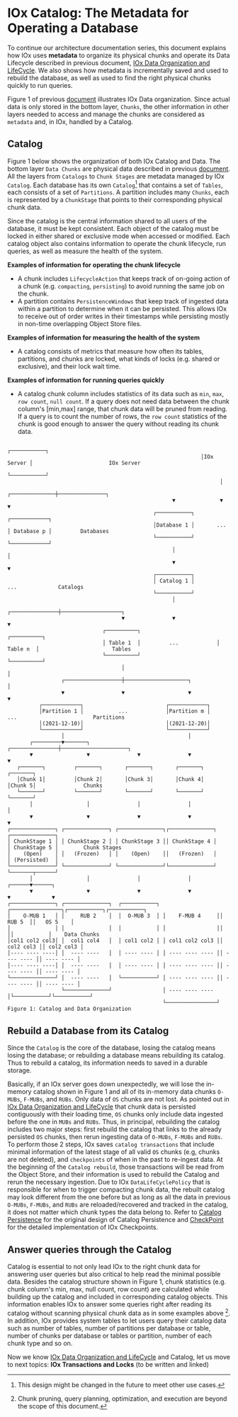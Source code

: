 # IOx Catalog: The Metadata for Operating a Database

To continue our architecture documentation series, this document explains how IOx uses **metadata** to organize its physical chunks and operate its Data Lifecycle described in previous document, [IOx Data Organization and LifeCycle](data_organization_lifecycle.md). We also shows how metadata is incrementally saved and used to rebuild the database, as well as used to find the right physical chunks quickly to run queries.

Figure 1 of previous [document](data_organization_lifecycle.md) illustrates IOx Data organization. Since actual data is only stored in the bottom layer, `Chunks`, the other information in other layers needed to access and manage the chunks are considered as `metadata` and, in IOx, handled by a Catalog.

## Catalog
Figure 1 below shows the organization of both IOx Catalog and Data. The bottom layer `Data Chunks` are physical data described in previous [document](data_organization_lifecycle.md). All the layers from `Catalogs` to `Chunk Stages` are metadata managed by IOx `Catalog`. Each database has its own `Catalog`[^cat] that contains a set of `Tables`, each consists of a set of `Partitions`. A partition includes many `Chunks`, each is represented by a `ChunkStage` that points to their corresponding physical chunk data.

[^cat]: This design might be changed in the future to meet other use cases.

Since the catalog is the central information shared to all users of the database, it must be kept consistent. Each object of the catalog must be locked in either shared or exclusive mode when accessed or modified. Each catalog object also contains information to operate the chunk lifecycle, run queries, as well as measure the health of the system. 

**Examples of information for operating the chunk lifecycle**
* A chunk includes `LifecycleAction` that keeps track of on-going action of a chunk (e.g. `compacting`, `persisting`) to avoid running the same job on the chunk. 
* A partition contains `PersistenceWindows` that  keep track of ingested data within a partition to determine when it can be persisted. This allows IOx to receive out of order writes in their timestamps while persisting mostly in non-time overlapping Object Store files.

**Examples of information for measuring the health of the system**
* A catalog consists of metrics that measure how often its tables, partitions, and chunks are locked, what kinds of locks (e.g. shared or exclusive), and their lock wait time.

**Examples of information for running queries quickly**
* A catalog chunk column includes statistics of its data such as `min`, `max`, `row count`, `null count`. If a query does not need data between the chunk column's [min,max] range, that chunk data will be pruned from reading. If a query is to count the number of rows, the `row count` statistics of the chunk is good enough to answer the query without reading its chunk data.


```text
                                                             ┌───────────┐                                     
                                                             │IOx Server │                        IOx Server   
                                                             └───────────┘                                     
                                                                   │                                           
                                                    ┌──────────────┼───────────────┐                           
                                                    ▼              ▼               ▼                           
                                              ┌───────────┐                ┌────────────┐                      
                                              │Database 1 │       ...      │ Database p │         Databases    
                                              └───────────┘                └────────────┘                      
                                                    │                              │                           
                                                    ▼                              ▼                           
                                              ┌───────────┐                                                    
                                              │ Catalog 1 │                       ...             Catalogs     
                                              └───────────┘                                                    
                                                    │                                                          
                                    ┌───────────────┼───────────────────┐                                      
                                    ▼               ▼                   ▼                                      
                              ┌──────────┐                        ┌──────────┐                                 
                              │ Table 1  │         ...            │ Table n  │                       Tables    
                              └──────────┘                        └──────────┘                                 
                                    │                                   │                                      
                 ┌──────────────────┼────────────────────┐              │                                      
                 ▼                  ▼                    ▼              ▼                                      
          ┌────────────┐                          ┌────────────┐                                               
          │Partition 1 │           ...            │Partition m │       ...                        Partitions   
          │(2021-12-10)│                          │(2021-12-20)│                                               
          └────────────┘                          └────────────┘                                               
                 │                                       │                                                     
       ┌─────────▼───────┐               ┌───────────────┼─────────────────────┐                               
       ▼                 ▼               ▼               ▼                     ▼                               
   ┌───────┐         ┌───────┐       ┌───────┐       ┌───────┐             ┌───────┐                           
   │Chunk 1│         │Chunk 2│       │Chunk 3│       │Chunk 4│             │Chunk 5│               Chunks      
   └───────┘         └───────┘       └───────┘       └───────┘             └───────┘                           
       │                 │               │               │                     │                               
       ▼                 ▼               ▼               ▼                     ▼                               
┌──────────────┐ ┌──────────────┐ ┌──────────────┐┌──────────────┐     ┌──────────────┐                        
│ ChunkStage 1 │ │ ChunkStage 2 │ │ ChunkStage 3 ││ ChunkStage 4 │     │ ChunkStage 5 │        Chunk Stages    
│    (Open)    │ │   (Frozen)   │ │    (Open)    ││   (Frozen)   │     │ (Persisted)  │                        
└──────────────┘ └──────────────┘ └──────────────┘└──────────────┘     └───────┬──────┘                        
       │                 │               │               │              ┌──────▼──────┐                        
       ▼                 ▼               ▼               ▼              ▼             ▼                        
┌──────────────┐ ┌──────────────┐  ┌───────────┐ ┌────────────────┐┌───────────┐┌───────────┐                  
│    O-MUB 1   │ │     RUB 2    │  │  O-MUB 3  │ │    F-MUB 4     ││    RUB 5  ││   OS 5    │                  
│              │ │              │  │           │ │                ││           ││           │    Data Chunks   
│col1 col2 col3│ │  col1 col4   │  │ col1 col2 │ │ col1 col2 col3 ││ col2 col3 ││ col2 col3 │                  
│---- ---- ----│ │  ---- ----   │  │ ---- ---- │ │ ---- ---- ---- ││ ---- ---- ││ ---- ---- │                  
│---- ---- ----│ │  ---- ----   │  │ ---- ---- │ │ ---- ---- ---- ││ ---- ---- ││ ---- ---- │                  
└──────────────┘ │  ---- ----   │  └───────────┘ │ ---- ---- ---- ││ ---- ---- ││ ---- ---- │                  
                 └──────────────┘                │ ---- ---- ---- │└───────────┘└───────────┘                  
                                                 └────────────────┘                                            
Figure 1: Catalog and Data Organization
```


## Rebuild a Database from its Catalog
Since the `Catalog` is the core of the database, losing the catalog means losing the database; or rebuilding a database means rebuilding its catalog. Thus to rebuild a catalog,  its information needs to saved in a durable storage.

Basically, if an IOx server goes down unexpectedly, we will lose the in-memory catalog shown in Figure 1 and all of its in-memory data chunks `O-MUBs`, `F-MUBs`, and `RUBs`. Only data of `OS` chunks are not lost. As pointed out in [IOx Data Organization and LifeCycle](data_organization_lifecycle.md) that chunk data is persisted contiguously with their loading time, `OS` chunks only include data ingested before the one in `MUBs` and `RUBs`. Thus, in principal, rebuilding the catalog includes two major steps: first rebuild the catalog that links to the already persisted `OS` chunks, then rerun ingesting data of `O-MUBs`, `F-MUBs` and `RUBs`. To perform those 2 steps, IOx saves `catalog transactions` that include minimal information of the latest stage of all valid `OS` chunks (e.g, chunks are not deleted), and `checkpoints` of when in the past to re-ingest data. At the beginning of the `Catalog rebuild`, those transactions will be read from the Object Store, and their information is used to rebuild the Catalog and rerun the necessary ingestion. Due to IOx `DataLifeCyclePolicy` that is responsible for when to trigger compacting chunk data, the rebuilt catalog may look different from the one before but as long as all the data in previous `O-MUBs`, `F-MUBs`, and `RUBs` are reloaded/recovered and tracked in the catalog, it does not matter which chunk types the data belong to.  Refer to [Catalog Persistence](catalog_persistence.md) for the original design of Catalog Persistence and [CheckPoint](https://github.com/influxdata/influxdb_iox/blob/b39e01f7ba4f5d19f92862c5e87b90a40879a6c9/persistence_windows/src/checkpoint.rs) for the detailed implementation of IOx Checkpoints.

## Answer queries through the Catalog
Catalog is essential to not only lead IOx to the right chunk data for answering user queries but also critical to help read the minimal possible data. Besides the catalog structure shown in Figure 1, chunk statistics (e.g. chunk column's min, max, null count, row count) are calculated while building up the catalog and included in corresponding catalog objects. This information enables IOx to answer some queries right after reading its catalog without scanning physical chunk data as in some examples above [^query]. In addition, IOx provides system tables to let users query their catalog data such as number of tables, number of partitions per database or table, number of chunks per database or tables or partition, number of each chunk type and so on.

[^query]: Chunk pruning, query planning, optimization, and execution are beyond the scope of this document.

Now we know [IOx Data Organization and LifeCycle](data_organization_lifecycle.md) and Catalog, let us move to next topics: **IOx Transactions and Locks** (to be written and linked)